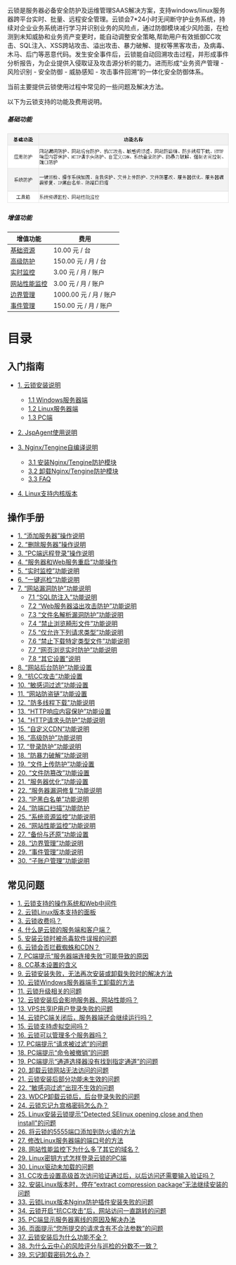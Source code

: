 云锁是服务器必备安全防护及运维管理SAAS解决方案，支持windows/linux服务器跨平台实时、批量、远程安全管理。云锁会7\*24小时无间断守护业务系统，持续对企业业务系统进行学习并识别业务的风险点，通过防御模块减少风险面，在检测到未知威胁和业务资产变更时，能自动调整安全策略,帮助用户有效抵御CC攻击、SQL注入、XSS跨站攻击、溢出攻击、暴力破解、提权等黑客攻击，及病毒、木马、后门等恶意代码。发生安全事件后，云锁能自动回溯攻击过程，并形成事件分析报告，为企业提供入侵取证及攻击源分析的能力。进而形成“业务资产管理 - 风险识别 - 安全防御 - 威胁感知 - 攻击事件回溯”的一体化安全防御体系。

当前主要提供云锁使用过程中常见的一些问题及解决方法。

以下为云锁支持的功能及费用说明。

##### 基础功能
![](/assets/q_03_1.png)
##### 增值功能
|增值功能|费用|
|-|-|
|[基础资源](http://help.yunsuo.com.cn/manual/f01.html)|10.00 元 / 台|
|[高级防护](http://help.yunsuo.com.cn/manual/f16.html)|150.00 元 / 月 / 台|
|[实时监控](http://help.yunsuo.com.cn/manual/f05.html)|3.00 元 / 月 / 账户|
|[网站性能监控](http://help.yunsuo.com.cn/manual/f26.html)|3.00 元 / 月 / 账户|
|[边界管理](http://help.yunsuo.com.cn/manual/f28.html)|1000.00 元 / 月 / 账户|
|[事件管理](http://help.yunsuo.com.cn/manual/f29.html)|150.00 元 / 月 / 账户|

# 目录

## 入门指南
* [1. 云锁安装说明](/guide/inst_README.md)
   * [1.1 Windows服务器端](/guide/Win_inst.md)
   * [1.2 Linux服务器端](/guide/Lin_inst.md)
   * [1.3 PC端](/guide/PC_inst.md)
* [2. JspAgent使用说明](/guide/Jsp_README.md) 
   
* [3. Nginx/Tengine自编译说明](/guide/Nginx_README.md)
   * [3.1 安装Nginx\/Tengine防护模块](/guide/Nginx_inst.md)
   * [3.2 卸载Nginx\/Tengine防护模块](/guide/Nginx_uninst.md)
   * [3.3 FAQ](/guide/Nginx_FAQ.md)
* [4. Linux支持内核版本](/guide/Ker_README.md)


## 操作手册
* [1. “添加服务器”操作说明](/manual/f01.md)
* [2. “删除服务器”操作说明](/manual/f02.md)
* [3. “PC端远程登录”操作说明](/manual/f03.md)
* [4. “服务器和Web服务重启”功能操作](/manual/f04.md)
* [5. “实时监控”功能说明](/manual/f05.md)
* [6. “一键巡检”功能说明](/manual/f06.md)
* [7. “网站漏洞防护”功能说明](/manual/f0700.md)
  * [7.1 “SQL防注入”功能说明](/manual/f0701.md)
  * [7.2 “Web服务器溢出攻击防护”功能说明](/manual/f0702.md)
  * [7.3 “文件名解析漏洞防护”功能说明](/manual/f0703.md)
  * [7.4 “禁止浏览畸形文件”功能说明](/manual/f0704.md)
  * [7.5 “仅允许下列请求类型”功能说明](/manual/f0705.md)
  * [7.6 “禁止下载特定类型文件”功能说明](/manual/f0706.md)
  * [7.7 “网页浏览实时防护”功能说明](/manual/f0707.md)
  * [7.8 “其它设置”说明](/manual/f0708.md)
* [8. “网站后台防护”功能设置](/manual/f08.md)
* [9. “抗CC攻击”功能设置](/manual/f09.md)
* [10. “敏感词过滤”功能设置](/manual/f10.md)
* [11. “网站防盗链”功能设置](/manual/f11.md)
* [12. "防多线程下载"功能说明](/manual/f12.md)
* [13. “HTTP响应内容保护”功能设置](/manual/f13.md)
* [14. "HTTP请求头防护"功能说明](/manual/f14.md)
* [15. “自定义CDN”功能说明](/manual/f15.md)
* [16. “高级防护”功能说明](/manual/f16.md)
* [17. “登录防护”功能说明](/manual/f17.md)
* [18. “防暴力破解”功能说明](/manual/f18.md)
* [19. “文件上传防护”功能设置](/manual/f19.md)
* [20. “文件防篡改”功能设置](/manual/f20.md)
* [21. “服务器优化”功能设置](/manual/f21.md)
* [22. “服务器漏洞修复”功能说明](/manual/f22.md)
* [23. “IP黑白名单”功能说明](/manual/f23.md)
* [24. “防端口扫描”功能防护](/manual/f24.md)
* [25. “系统资源监控”功能说明](/manual/f25.md)
* [26. “网站性能监控”功能说明](/manual/f26.md)
* [27. “备份与还原”功能设置](/manual/f27.md)
* [28. “边界管理”功能说明](/manual/f28.md)
* [29. “事件管理”功能说明](/manual/f29.md)
* [30. “子账户管理”功能说明](/manual/f30.md)

## 常见问题

* [1. 云锁支持的操作系统和Web中间件](faq/q01.md)
* [2. 云锁Linux版本支持的面板](faq/q02.md)
* [3. 云锁收费吗？](faq/q03.md)
* [4. 什么是云锁的服务端和客户端？](faq/q04.md)
* [5. 安装云锁时被杀毒软件误报的问题](faq/q05.md)
* [6. 云锁会否拦截蜘蛛和CDN？](faq/q06.md)
* [7. PC端提示“服务器端连接失败”可能导致的原因](faq/q07.md)
* [8. CC基本设置的含义](faq/q08.md)
* [9. 云锁安装失败，无法再次安装或卸载失败时的解决方法](faq/q09.md)
* [10. 云锁Windows服务器端手工卸载的方法](faq/q10.md)
* [11. 云锁升级相关的问题](faq/q11.md)
* [12. 云锁安装后会影响服务器、网站性能吗？](faq/q12.md)
* [13. VPS共享IP用户登录失败的问题](faq/q13.md)
* [14. 云锁PC端关闭后，服务器端还会继续运行吗？](faq/q14.md)
* [15. 云锁支持虚拟空间吗？](faq/q15.md)
* [16. 云锁可以管理多个服务器吗？](faq/q16.md)
* [17. PC端提示“请求被过滤”的问题](faq/q17.md)
* [18. PC端提示“命令被撤销”的问题](faq/q18.md)
* [19. PC端提示“通道选择器没有找到指定通道”的问题](faq/q19.md)
* [20. 卸载云锁网站无法访问的问题](faq/q20.md)
* [21. 云锁安装后部分功能未生效的问题](faq/q21.md)
* [22. “敏感词过滤”出现不生效的问题](faq/q22.md)
* [23. WDCP卸载云锁后，后台登录失败的问题](faq/q23.md)
* [24. 云锁忘记九宫格密码怎么办？](faq/q24.md)
* [25. Linux安装云锁提示"Detected SElinux opening,close and then  install"的问题](faq/q25.md)
* [26. 将云锁的5555端口添加到防火墙的方法](faq/q26.md)
* [27. 修改Linux服务器端的端口号的方法](faq/q27.md)
* [28. 网站性能监控下为什么多了其它的域名？](faq/q28.md)
* [29. Linux密钥方式怎样登录云锁的PC端](faq/q29.md)
* [30. Linux驱动未加载的问题](faq/q30.md)
* [31. CC攻击设置高级首次访问验证通过后，以后访问还需要输入验证吗？](faq/q31.md)
* [32.  安装Linux版本时，停在“extract compression package”无法继续安装的问题](faq/q32.md)
* [33. 云锁Linux版本Nginx防护插件安装失败的问题](faq/q33.md)
* [34. 云锁开启“抗CC攻击”后，网站访问一直跳转的问题](faq/q34.md)
* [35. PC端显示服务器离线的原因及解决办法](faq/q35.md)
* [36. 页面提示“您所提交的请求含有不合法参数”的问题](faq/q36.md)
* [37. 云锁安装后为什么功能不全？](faq/q37.md)
* [38. 为什么云中心的风险评分与巡检的分数不一致？](faq/q38.md)
* [39. 忘记卸载密码怎么办？](faq/q39.md)